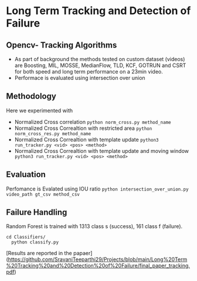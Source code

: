 # Long Term Tracking and Detection of Failure
## Opencv- Tracking Algorithms
  * As part of background the methods tested on custom dataset (videos) are Boosting, MIL, MOSSE, MedianFlow, 
    TLD, KCF, GOTRUN and CSRT for both speed and long term performance on a 23min video.
  * Performace is evaluated using intersection over union 
  
 ## Methodology
  Here we experimented with 
  - Normalized Cross correlation ` python norm_cross.py method_name `
  - Normalized Cross Correaltion with restricted area  ` python norm_cross_res.py method_name `
  -  Normalized Cross Correaltion with template update  ` python3 run_tracker.py <vid> <pos> <method> `
  -  Normalized Cross Correaltion with template update and moving window  ` python3 run_tracker.py <vid> <pos> <method>`
  
  ## Evaluation
  Perfomance is Evalated using IOU ratio `python intersection_over_union.py video_path gt_csv method_csv`
  
  ## Failure Handling 
  Random Forest is trained with 1313 class s (success), 161 class f (failure).
  ```
  cd Classifiers/ 
    python classify.py 
  ```
   
   [Results are reported in the papaer] (https://github.com/SravaniTeeparthi29/Projects/blob/main/Long%20Term%20Tracking%20and%20Detection%20of%20Failure/final_paper_tracking.pdf) 
